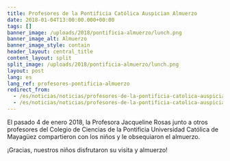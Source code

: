 ```yaml
---
title: Profesores de la Pontificia Católica Auspician Almuerzo
date: 2018-01-04T13:00:00.000+00:00
tags: []
banner_image: /uploads/2018/pontificia-almuerzo/lunch.png
banner_image_alt: Almuerzo
banner_image_style: contain
header_layout: central_title
content_layout: split
split_image: /uploads/2018/pontificia-almuerzo/lunch.png
layout: post
lang: es
lang_ref: profesores-pontificia-almuerzo
redirect_from:
  - /es/noticias/noticias/profesores-de-la-pontificia-catolica-auspician-almuerzo
  - /es/noticias/noticias/profesores-de-la-pontificia-catolica-auspician-almuerzo/
---
```

El pasado 4 de enero 2018, la Profesora Jacqueline Rosas junto a otros profesores del Colegio de Ciencias de la Pontificia Universidad Católica de Mayagüez compartieron con los niños y le obsequiaron el almuerzo. 

¡Gracias, nuestros niños disfrutaron su visita y almuerzo!
